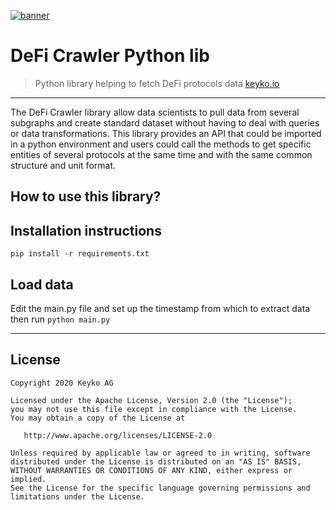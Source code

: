 [![banner](https://raw.githubusercontent.com/keyko-io/assets/master/images/logo/small/keyko_logo@2x-100.jpg)](https://keyko.io)


# DeFi Crawler Python lib

> Python library helping to fetch DeFi protocols data
> [keyko.io](https://keyko.io)


---

The DeFi Crawler library allow data scientists to pull data from several subgraphs and create standard dataset without having to deal with queries or data transformations.
This library provides an API that could be imported in a python environment and users could call the methods to get specific entities of several protocols at the same time and with the same common structure and unit format. 


## How to use this library?

## Installation instructions
`pip install -r requirements.txt`

## Load data
Edit the main.py file and set up the timestamp from which to extract data then run `python main.py`


---



## License

```
Copyright 2020 Keyko AG

Licensed under the Apache License, Version 2.0 (the "License");
you may not use this file except in compliance with the License.
You may obtain a copy of the License at

   http://www.apache.org/licenses/LICENSE-2.0

Unless required by applicable law or agreed to in writing, software
distributed under the License is distributed on an "AS IS" BASIS,
WITHOUT WARRANTIES OR CONDITIONS OF ANY KIND, either express or implied.
See the License for the specific language governing permissions and
limitations under the License.
```



